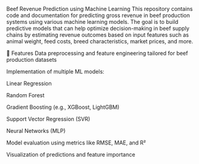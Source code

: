 Beef Revenue Prediction using Machine Learning
This repository contains code and documentation for predicting gross revenue in beef production systems using various machine learning models. The goal is to build predictive models that can help optimize decision-making in beef supply chains by estimating revenue outcomes based on input features such as animal weight, feed costs, breed characteristics, market prices, and more.

📌 Features
Data preprocessing and feature engineering tailored for beef production datasets

Implementation of multiple ML models:

Linear Regression

Random Forest

Gradient Boosting (e.g., XGBoost, LightGBM)

Support Vector Regression (SVR)

Neural Networks (MLP)

Model evaluation using metrics like RMSE, MAE, and R²

Visualization of predictions and feature importance
